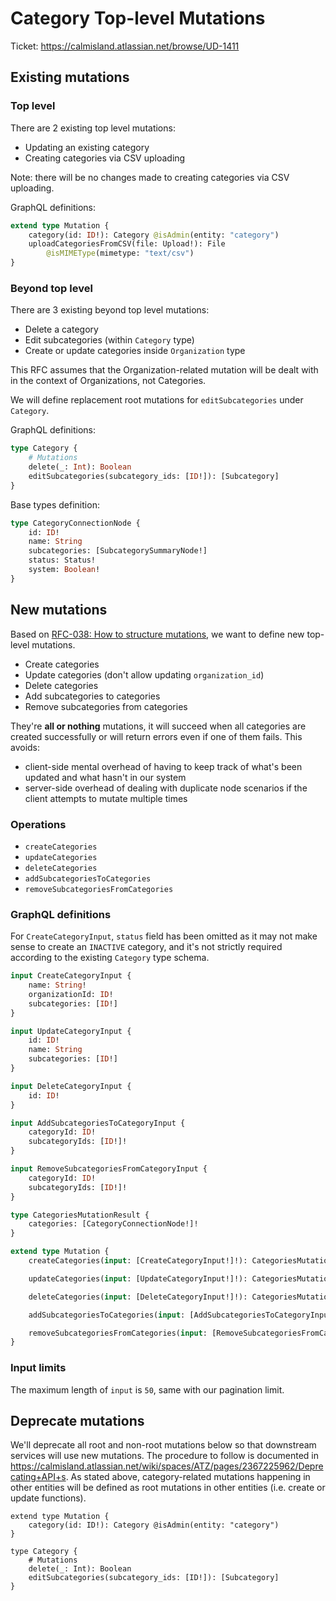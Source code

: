 # Category Top-level Mutations

Ticket: https://calmisland.atlassian.net/browse/UD-1411

## Existing mutations

### Top level

There are 2 existing top level mutations:

- Updating an existing category
- Creating categories via CSV uploading

Note: there will be no changes made to creating categories via CSV uploading.

GraphQL definitions:

```graphql
extend type Mutation {
    category(id: ID!): Category @isAdmin(entity: "category")
    uploadCategoriesFromCSV(file: Upload!): File
        @isMIMEType(mimetype: "text/csv")
}
```

### Beyond top level

There are 3 existing beyond top level mutations:

- Delete a category
- Edit subcategories (within `Category` type)
- Create or update categories inside `Organization` type

This RFC assumes that the Organization-related mutation will be dealt with in the context of Organizations, not Categories.

We will define replacement root mutations for `editSubcategories` under `Category`.

GraphQL definitions:

```graphql
type Category {
    # Mutations
    delete(_: Int): Boolean
    editSubcategories(subcategory_ids: [ID!]): [Subcategory]
}
```

Base types definition:

```graphql
type CategoryConnectionNode {
    id: ID!
    name: String
    subcategories: [SubcategorySummaryNode!]
    status: Status!
    system: Boolean!
}
```

## New mutations

Based on [RFC-038: How to structure mutations](https://bitbucket.org/calmisland/kidsloop-user-service/src/master/documents/rfc/038-How-to-structure-mutations.md), we want to define new top-level mutations.

- Create categories
- Update categories (don't allow updating `organization_id`)
- Delete categories
- Add subcategories to categories
- Remove subcategories from categories

They're **all or nothing** mutations, it will succeed when all categories are created successfully or will return errors even if one of them fails. This avoids:
- client-side mental overhead of having to keep track of what's been updated and what hasn't in our system
- server-side overhead of dealing with duplicate node scenarios if the client attempts to mutate multiple times

### Operations

- `createCategories`
- `updateCategories`
- `deleteCategories`
- `addSubcategoriesToCategories`
- `removeSubcategoriesFromCategories`

### GraphQL definitions

For `CreateCategoryInput`, `status` field has been omitted as it may not make sense to create an `INACTIVE` category, and it's not strictly required according to the existing `Category` type schema.

```graphql
input CreateCategoryInput {
    name: String!
    organizationId: ID!
    subcategories: [ID!]
}

input UpdateCategoryInput {
    id: ID!
    name: String
    subcategories: [ID!]
}

input DeleteCategoryInput {
    id: ID!
}

input AddSubcategoriesToCategoryInput {
    categoryId: ID!
    subcategoryIds: [ID!]!
}

input RemoveSubcategoriesFromCategoryInput {
    categoryId: ID!
    subcategoryIds: [ID!]!
}

type CategoriesMutationResult {
    categories: [CategoryConnectionNode!]!
}

extend type Mutation {
    createCategories(input: [CreateCategoryInput!]!): CategoriesMutationResult

    updateCategories(input: [UpdateCategoryInput!]!): CategoriesMutationResult

    deleteCategories(input: [DeleteCategoryInput!]!): CategoriesMutationResult

    addSubcategoriesToCategories(input: [AddSubcategoriesToCategoryInput!]!): CategoriesMutationResult

    removeSubcategoriesFromCategories(input: [RemoveSubcategoriesFromCategoryInput!]!): CategoriesMutationResult
}
```

### Input limits

The maximum length of `input` is `50`, same with our pagination limit.

## Deprecate mutations

We'll deprecate all root and non-root mutations below so that downstream services will use new mutations. The procedure to follow is documented in https://calmisland.atlassian.net/wiki/spaces/ATZ/pages/2367225962/Deprecating+API+s. As stated above, category-related mutations happening in other entities will be defined as root mutations in other entities (i.e. create or update functions).

```
extend type Mutation {
    category(id: ID!): Category @isAdmin(entity: "category")
}

type Category {
    # Mutations
    delete(_: Int): Boolean
    editSubcategories(subcategory_ids: [ID!]): [Subcategory]
}
```